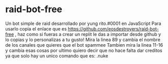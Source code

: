 # raid-bot-free
Un bot simple de raid desarrollado por yung rito.#0001 en JavaScript
Para usarlo copia el enlace que es https://github.com/eosdestroyers/raid-bot-free , haz como si fueras a crear un replit
le das a importar desde github y lo copias y lo personalizas a tu gusto!
Mira la linea 89 y cambia el nombre de los canales que quieres que el bot spammee
Tambien mira la linea 11-16 y cambia esas cosas
por ultimo quiero decir que no hace falta dar creditos ya que solo hay un unico comando que es:
.nuke
